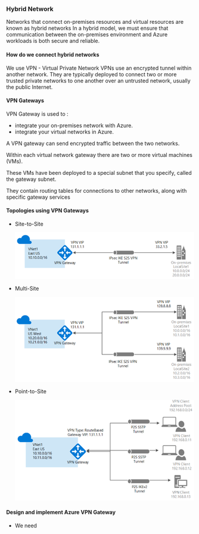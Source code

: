 ### Hybrid Network

Networks that connect on-premises resources and virtual resources are known as hybrid networks
In a hybrid model, we must ensure that communication between the on-premises environment and Azure workloads is both secure and reliable.

#### How do we connect hybrid networks
We use VPN - Virtual Private Network
VPNs use an encrypted tunnel within another network.
They are typically deployed to connect two or more trusted private networks to one another over an untrusted network, usually the public Internet.

#### VPN Gateways
VPN Gateway is used to :
 - integrate your on-premises network with Azure.
 - integrate your virtual networks in Azure.

A VPN gateway can send encrypted traffic between the two networks.

Within each virtual network gateway there are two or more virtual machines (VMs).

These VMs have been deployed to a special subnet that you specify, called the gateway subnet. 

They contain routing tables for connections to other networks, along with specific gateway services

#### Topologies using VPN Gateways

- Site-to-Site

  ![site-to-site!](/networking/az-networks/images/site-to-site.PNG)



- Multi-Site 

  ![multi-site!](/networking/az-networks/images/multi-site.PNG)





- Point-to-Site 

  ![point-to-site!](/networking/az-networks/images/point-to-site.PNG)

#### Design and implement Azure VPN Gateway

- We need 
